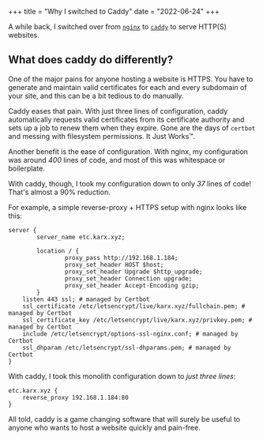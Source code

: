 +++
title = "Why I switched to Caddy"
date = "2022-06-24" 
+++

A while back, I switched over from [`nginx`](https://nginx.org/en/) to [`caddy`](https://caddyserver.com/) to serve HTTP(S) websites.

## What does caddy do differently?

One of the major pains for anyone hosting a website is HTTPS. You have to generate and maintain valid certificates for each and every subdomain of your site, and this can be a bit tedious to do manually. 

Caddy eases that pain. With just three lines of configuration, caddy automatically requests valid certificates from its certificate authority and sets up a job to renew them when they expire. Gone are the days of `certbot` and messing with filesystem permissions. It Just Works™.

Another benefit is the ease of configuration. With nginx, my configuration was around *400* lines of code, and most of this was whitespace or boilerplate.

With caddy, though, I took my configuration down to only *37* lines of code! That's almost a 90% reduction.

For example, a simple reverse-proxy + HTTPS setup with nginx looks like this:

```
server {
        server_name etc.karx.xyz;

        location / {
                proxy_pass http://192.168.1.184;
                proxy_set_header HOST $host;
                proxy_set_header Upgrade $http_upgrade;
                proxy_set_header Connection upgrade;
                proxy_set_header Accept-Encoding gzip;
        }
    listen 443 ssl; # managed by Certbot
    ssl_certificate /etc/letsencrypt/live/karx.xyz/fullchain.pem; # managed by Certbot
    ssl_certificate_key /etc/letsencrypt/live/karx.xyz/privkey.pem; # managed by Certbot
    include /etc/letsencrypt/options-ssl-nginx.conf; # managed by Certbot
    ssl_dhparam /etc/letsencrypt/ssl-dhparams.pem; # managed by Certbot
}
```

With caddy, I took this monolith configuration down to *just three lines*:

```caddyfile
etc.karx.xyz {
    reverse_proxy 192.168.1.184:80
}
```

All told, caddy is a game changing software that will surely be useful to anyone who wants to host a website quickly and pain-free.
